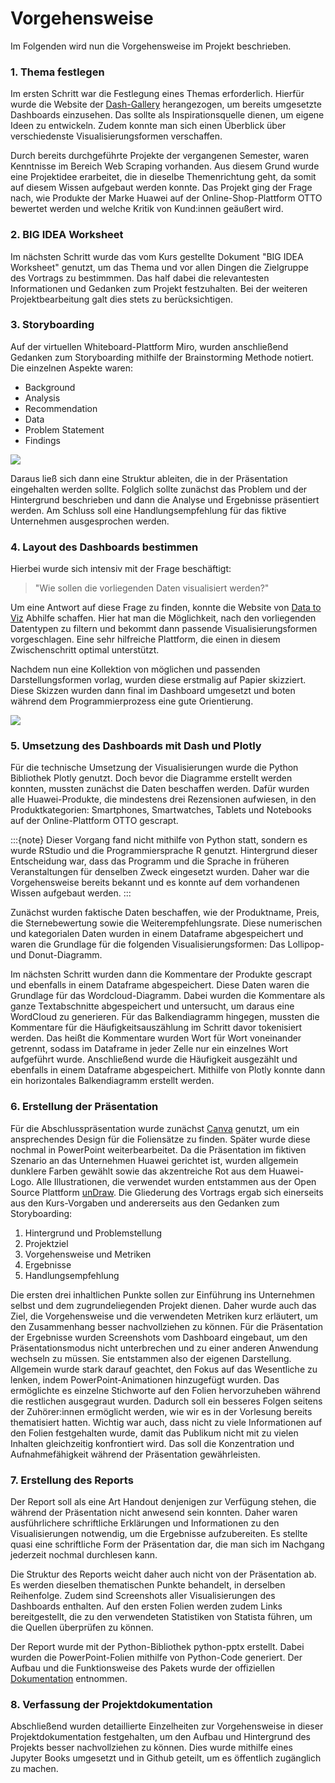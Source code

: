 # Vorgehensweise

Im Folgenden wird nun die Vorgehensweise im Projekt beschrieben.

### 1. Thema festlegen

Im ersten Schritt war die Festlegung eines Themas erforderlich. Hierfür wurde die Website der [Dash-Gallery](https://dash.gallery/Portal/) herangezogen, um bereits umgesetzte Dashboards einzusehen. Das sollte als Inspirationsquelle dienen, um eigene Ideen zu entwickeln. Zudem konnte man sich einen Überblick über verschiedenste Visualisierungsformen verschaffen. 

Durch bereits durchgeführte Projekte der vergangenen Semester, waren Kenntnisse im Bereich Web Scraping vorhanden. Aus diesem Grund wurde eine Projektidee erarbeitet, die in dieselbe Themenrichtung geht, da somit auf diesem Wissen aufgebaut werden konnte. Das Projekt ging der Frage nach, wie Produkte der Marke Huawei auf der Online-Shop-Plattform OTTO bewertet werden und welche Kritik von Kund:innen geäußert wird. 

### 2. BIG IDEA Worksheet

Im nächsten Schritt wurde das vom Kurs gestellte Dokument "BIG IDEA Worksheet" genutzt, um das Thema und vor allen Dingen die Zielgruppe des Vortrags zu bestimmmen. Das half dabei die relevantesten Informationen und Gedanken zum Projekt festzuhalten. Bei der weiteren Projektbearbeitung galt dies stets zu berücksichtigen.

### 3. Storyboarding

Auf der virtuellen Whiteboard-Plattform Miro, wurden anschließend Gedanken zum Storyboarding mithilfe der Brainstorming Methode notiert. Die einzelnen Aspekte waren:
- Background
- Analysis
- Recommendation
- Data
- Problem Statement
- Findings

![](miro-board.png)

Daraus ließ sich dann eine Struktur ableiten, die in der Präsentation eingehalten werden sollte. Folglich sollte zunächst das Problem und der Hintergrund beschrieben und dann die Analyse und Ergebnisse präsentiert werden. Am Schluss soll eine Handlungsempfehlung für das fiktive Unternehmen ausgesprochen werden.

### 4. Layout des Dashboards bestimmen

Hierbei wurde sich intensiv mit der Frage beschäftigt: 
> "Wie sollen die vorliegenden Daten visualisiert werden?"

Um eine Antwort auf diese Frage zu finden, konnte die Website von [Data to Viz](https://www.data-to-viz.com/) Abhilfe schaffen. Hier hat man die Möglichkeit, nach den vorliegenden Datentypen zu filtern und bekommt dann passende Visualisierungsformen vorgeschlagen. Eine sehr hilfreiche Plattform, die einen in diesem Zwischenschritt optimal unterstützt. 

Nachdem nun eine Kollektion von möglichen und passenden Darstellungsformen vorlag, wurden diese erstmalig auf Papier skizziert. Diese Skizzen wurden dann final im Dashboard umgesetzt und boten während dem Programmierprozess eine gute Orientierung. 

![](skizzen.jpeg)

### 5. Umsetzung des Dashboards mit Dash und Plotly

Für die technische Umsetzung der Visualisierungen wurde die Python Bibliothek Plotly genutzt. Doch bevor die Diagramme erstellt werden konnten, mussten zunächst die Daten beschaffen werden. Dafür wurden alle Huawei-Produkte, die mindestens drei Rezensionen aufwiesen, in den Produktkategorien: Smartphones, Smartwatches, Tablets und Notebooks auf der Online-Plattform OTTO gescrapt.

:::{note}
Dieser Vorgang fand nicht mithilfe von Python statt, sondern es wurde RStudio und die Programmiersprache R genutzt. Hintergrund dieser Entscheidung war, dass das Programm und die Sprache in früheren Veranstaltungen für denselben Zweck eingesetzt wurden. Daher war die Vorgehensweise bereits bekannt und es konnte auf dem vorhandenen Wissen aufgebaut werden.
:::

Zunächst wurden faktische Daten beschaffen, wie der Produktname, Preis, die Sternebewertung sowie die Weiterempfehlungsrate. Diese numerischen und kategorialen Daten wurden in einem Dataframe abgespeichert und waren die Grundlage für die folgenden Visualisierungsformen: Das Lollipop- und Donut-Diagramm.

Im nächsten Schritt wurden dann die Kommentare der Produkte gescrapt und ebenfalls in einem Dataframe abgespeichert. Diese Daten waren die Grundlage für das Wordcloud-Diagramm. Dabei wurden die Kommentare als ganze Textabschnitte abgespeichert und untersucht, um daraus eine WordCloud zu generieren. 
Für das Balkendiagramm hingegen, mussten die Kommentare für die Häufigkeitsauszählung im Schritt davor tokenisiert werden. Das heißt die Kommentare wurden Wort für Wort voneinander getrennt, sodass im Dataframe in jeder Zelle nur ein einzelnes Wort aufgeführt wurde. Anschließend wurde die Häufigkeit ausgezählt und ebenfalls in einem Dataframe abgespeichert. Mithilfe von Plotly konnte dann ein horizontales Balkendiagramm erstellt werden.

### 6. Erstellung der Präsentation

Für die Abschlusspräsentation wurde zunächst [Canva](https://www.canva.com/) genutzt, um ein ansprechendes Design für die Foliensätze zu finden. Später wurde diese nochmal in PowerPoint weiterbearbeitet. Da die Präsentation im fiktiven Szenario an das Unternehmen Huawei gerichtet ist, wurden allgemein dunklere Farben gewählt sowie das akzentreiche Rot aus dem Huawei-Logo. Alle Illustrationen, die verwendet wurden entstammen aus der Open Source Plattform [unDraw](https://undraw.co/). Die Gliederung des Vortrags ergab sich einerseits aus den Kurs-Vorgaben und andererseits aus den Gedanken zum Storyboarding:

1. Hintergrund und Problemstellung
2. Projektziel
3. Vorgehensweise und Metriken
4. Ergebnisse
5. Handlungsempfehlung

Die ersten drei inhaltlichen Punkte sollen zur Einführung ins Unternehmen selbst und dem zugrundeliegenden Projekt dienen. Daher wurde auch das Ziel, die Vorgehensweise und die verwendeten Metriken kurz erläutert, um den Zusammenhang besser nachvollziehen zu können. 
Für die Präsentation der Ergebnisse wurden Screenshots vom Dashboard eingebaut, um den Präsentationsmodus nicht unterbrechen und zu einer anderen Anwendung wechseln zu müssen. Sie entstammen also der eigenen Darstellung.
Allgemein wurde stark darauf geachtet, den Fokus auf das Wesentliche zu lenken, indem PowerPoint-Animationen hinzugefügt wurden. Das ermöglichte es einzelne Stichworte auf den Folien hervorzuheben während die restlichen ausgegraut wurden. Dadurch soll ein besseres Folgen seitens der Zuhörer:innen ermöglicht werden, wie wir es in der Vorlesung bereits thematisiert hatten. Wichtig war auch, dass nicht zu viele Informationen auf den Folien festgehalten wurde, damit das Publikum nicht mit zu vielen Inhalten gleichzeitig konfrontiert wird. Das soll die Konzentration und Aufnahmefähigkeit während der Präsentation gewährleisten.

### 7. Erstellung des Reports

Der Report soll als eine Art Handout denjenigen zur Verfügung stehen, die während der Präsentation nicht anwesend sein konnten. Daher waren ausführlichere schriftliche Erklärungen und Informationen zu den Visualisierungen notwendig, um die Ergebnisse aufzubereiten. Es stellte quasi eine schriftliche Form der Präsentation dar, die man sich im Nachgang jederzeit nochmal durchlesen kann.

Die Struktur des Reports weicht daher auch nicht von der Präsentation ab. Es werden dieselben thematischen Punkte behandelt, in derselben Reihenfolge. Zudem sind Screenshots aller Visualisierungen des Dashboards enthalten. Auf den ersten Folien werden zudem Links bereitgestellt, die zu den verwendeten Statistiken von Statista führen, um die Quellen überprüfen zu können.

Der Report wurde mit der Python-Bibliothek python-pptx erstellt. Dabei wurden die PowerPoint-Folien mithilfe von Python-Code generiert. Der Aufbau und die Funktionsweise des Pakets wurde der offiziellen [Dokumentation](https://python-pptx.readthedocs.io/en/latest/user/quickstart.html) entnommen.

### 8. Verfassung der Projektdokumentation

Abschließend wurden detaillierte Einzelheiten zur Vorgehensweise in dieser Projektdokumentation festgehalten, um den Aufbau und Hintergrund des Projekts besser nachvollziehen zu können. Dies wurde mithilfe eines Jupyter Books umgesetzt und in Github geteilt, um es öffentlich zugänglich zu machen.